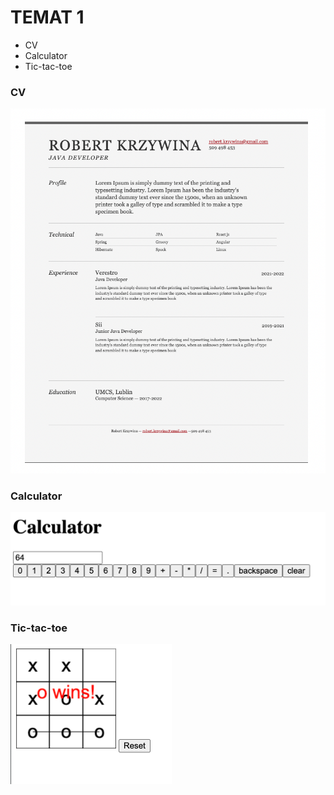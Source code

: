 # TEMAT 1 

- CV
- Calculator
- Tic-tac-toe

### CV
![Alt text](CV.png)

### Calculator
![Alt text](calculator.png)

### Tic-tac-toe
![Alt text](tic-tac-toe.png)
